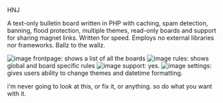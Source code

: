 HNJ 

A text-only bulletin board written in PHP with caching, spam detection, banning, flood protection, multiple themes, read-only boards and support for sharing magnet links.
Written for speed. Employs no external libraries nor frameworks. Ballz to the wallz.

![image](https://github.com/tbwcjw/hjn-bulletin/assets/35520616/e5b484e1-8304-4b6a-a076-ae7f0bd5d74a)
frontpage: shows a list of all the boards 
![image](https://github.com/tbwcjw/hjn-bulletin/assets/35520616/972abd5c-8119-45c0-8dbf-36d07817a15d)
rules: shows global and board specific rules
![image](https://github.com/tbwcjw/hjn-bulletin/assets/35520616/31656066-a870-41e5-8ea6-bed5ada61173)
support: yes.
![image](https://github.com/tbwcjw/hjn-bulletin/assets/35520616/09397172-19a9-4b04-bcab-68176b7e69ca)
settings: gives users ability to change themes and datetime formatting.

i'm never going to look at this, or fix it, or anything. so do what you want with it.
